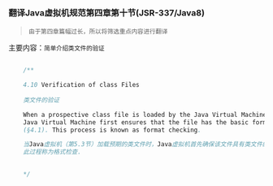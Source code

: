 ### 翻译Java虚拟机规范第四章第十节(JSR-337/Java8)

> `由于第四章篇幅过长，所以将筛选重点内容进行翻译`

主要内容：`简单介绍类文件的验证`


```java

    /**

    4.10 Verification of class Files
    
    类文件的验证

    When a prospective class file is loaded by the Java Virtual Machine (§5.3), the
    Java Virtual Machine first ensures that the file has the basic format of a class file
    (§4.1). This process is known as format checking.

    当Java虚拟机（第5.3节）加载预期的类文件时，Java虚拟机首先确保该文件具有类文件的基本格式（第4.1节）.
    此过程称为格式检查.
    

    */



```
